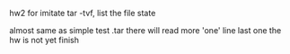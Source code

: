 hw2 for imitate tar -tvf, list the file state

almost same as simple test .tar
there will read more 'one' line last one
the hw is not yet finish
